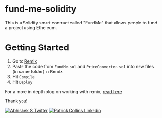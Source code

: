 # fund-me-solidity
This is a Solidity smart contract called "FundMe" that allows people to fund a project using Ethereum.

# Getting Started
1. Go to [Remix](https://remix.ethereum.org/)
2. Paste the code from ```FundMe.sol``` and ```PriceConverter.sol``` into new files (in same folder) in Remix
3. Hit ```Compile```
4. Hit ```Deploy```

For a more in depth blog on working with remix, [read here](https://docs.chain.link/docs/deploy-your-first-contract/)

Thank you!

[![Abhishek S Twitter](https://img.shields.io/badge/Twitter-1DA1F2?style=for-the-badge&logo=twitter&logoColor=white)](https://twitter.com/Abverse_)
[![Patrick Collins Linkedin](https://img.shields.io/badge/LinkedIn-0077B5?style=for-the-badge&logo=linkedin&logoColor=white)](https://www.linkedin.com/in/abhishek-s-ckm)
